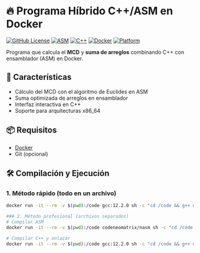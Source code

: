 # 🔥 Programa Híbrido C++/ASM en Docker

[![GitHub License](https://img.shields.io/badge/license-MIT-blue.svg)](LICENSE)
[![ASM](https://img.shields.io/badge/Assembly-NASM-red.svg)](https://nasm.us)
[![C++](https://img.shields.io/badge/C++-17-informational.svg)](https://isocpp.org/)
[![Docker](https://img.shields.io/badge/Docker-Enabled-2496ED.svg)](https://www.docker.com)
[![Platform](https://img.shields.io/badge/OS-Linux%20|%20WSL2-lightgrey.svg)](https://learn.microsoft.com/es-es/windows/wsl/)

Programa que calcula el **MCD** y **suma de arreglos** combinando C++ con ensamblador (ASM) en Docker.

## 🚀 Características
- Cálculo del MCD con el algoritmo de Euclides en ASM
- Suma optimizada de arreglos en ensamblador
- Interfaz interactiva en C++
- Soporte para arquitecturas x86_64

## 📦 Requisitos
- [Docker](https://www.docker.com/get-started)
- Git (opcional)

## 🛠️ Compilación y Ejecución

### 1. Método rápido (todo en un archivo)
```bash
docker run -it --rm -v $(pwd):/code gcc:12.2.0 sh -c "cd /code && g++ main.cpp -o programa && ./programa"

### 2. Método profesional (archivos separados)
# Compilar ASM
docker run -it --rm -v $(pwd):/code codeneomatrix/nasm sh -c "cd /code && nasm -f elf64 funciones.asm -o funciones.o"

# Compilar C++ y enlazar
docker run -it --rm -v $(pwd):/code gcc:12.2.0 sh -c "cd /code && g++ main.cpp funciones.o -o programa && ./programa"
